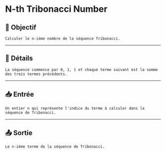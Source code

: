 # N-th Tribonacci Number

## 🎯 Objectif

    Calculer le n-ième nombre de la séquence Tribonacci.

---

## 📝 Détails

    La séquence commence par 0, 1, 1 et chaque terme suivant est la somme des trois termes précédents.

---

## 📥 Entrée

    Un entier n qui représente l'indice du terme à calculer dans la séquence de Tribonacci.

---

## 📤 Sortie

    Le n-ième terme de la séquence de Tribonacci.

